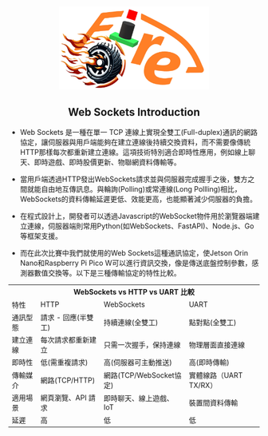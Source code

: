 <div align="center"><img src="../../other/img/logo.png" width="300" alt=" logo"></div>

## <div align="center">Web Sockets Introduction</div>

- Web Sockets 是一種在單一 TCP 連線上實現全雙工(Full-duplex)通訊的網路協定，讓伺服器與用戶端能夠在建立連線後持續交換資料，而不需要像傳統HTTP那樣每次都重新建立連線。這項技術特別適合即時性應用，例如線上聊天、即時遊戲、即時股價更新、物聯網資料傳輸等。

- 當用戶端透過HTTP發出WebSockets請求並與伺服器完成握手之後，雙方之間就能自由地互傳訊息。與輪詢(Polling)或常連線(Long Pollling)相比，WebSockets的資料傳輸延遲更低、效能更高，也能顯著減少伺服器的負擔。

- 在程式設計上，開發者可以透過Javascript的WebSocket物件用於瀏覽器端建立連線，伺服器端則常用Python(如WebSockets、FastAPI)、Node.js、Go等框架支援。

- 而在此次比賽中我們就使用的Web Sockets這種通訊協定，使Jetson Orin Nano和Raspberry Pi Pico W可以進行資訊交換，像是傳送底盤控制參數，感測器數值交換等。以下是三種傳輸協定的特性比較。

<div align=center>
    <table>
        <tr>
            <th colspan=4>WebSockets vs HTTP vs UART 比較</th>
        </tr>
        <tr>
            <td>特性</td>
            <td>HTTP</td>
            <td>WebSockets</td>
            <td>UART</td>
        </tr>
        <tr>
            <td>通訊型態</td>
            <td>請求 - 回應(半雙工)</td>
            <td>持續連線(全雙工)</td>
            <td>點對點(全雙工)</td>
        </tr>
        <tr>
            <td>建立連線</td>
            <td>每次請求都重新建立</td>
            <td>只需一次握手，保持連線</td>
            <td>物理層面直接連線</td>
        </tr>
        <tr>
            <td>即時性</td>
            <td>低(需重複請求)</td>
            <td>高(伺服器可主動推送)</td>
            <td>高(即時傳輸)</td>
        </tr>
        <tr>
            <td>傳輸媒介</td>
            <td>網路(TCP/HTTP)</td>
            <td>網路(TCP/WebSocket協定)</td>
            <td>實體線路（UART TX/RX）</td>
        </tr>
        <tr>
            <td>適用場景</td>
            <td>網頁瀏覽、API 請求</td>
            <td>即時聊天、線上遊戲、IoT</td>
            <td>裝置間資料傳輸</td>
        </tr>
        <tr>
            <td>延遲</td>
            <td>高</td>
            <td>低</td>
            <td>低</td>
        </tr>
    </table>
</div>

